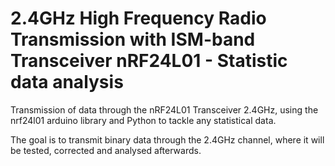 # 2.4GHz High Frequency Radio Transmission with ISM-band Transceiver nRF24L01 - Statistic data analysis
Transmission of data through the nRF24L01 Transceiver 2.4GHz, using the nrf24l01 arduino library and Python to tackle any statistical data.

The goal is to transmit binary data through the 2.4GHz channel, where it will be tested, corrected and analysed afterwards.
